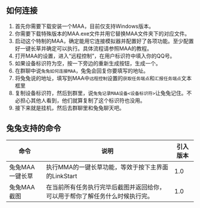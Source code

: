 ## 如何连接

1. 首先你需要下载安装一个MAA，目前仅支持Windows版本。
2. 你需要下载特殊版本的MAA.exe文件并用它替换MAA文件夹下的对应文件。
3. 启动这个特制的MAA，确定能用它连接模拟器并配置好了各项功能。至少配置好一键长草并确定可以执行。具体流程请参照MAA的教程。
4. 打开MAA的设置，进入“远程控制”，在用户标识符中填入你的QQ号。
5. 如果设备标识符为空，按一下旁边的重新生成按钮，生成一个。
6. 在群聊中说`兔兔如何连接MAA`，兔兔会回复你要填写的地址。
7. 将兔兔说的地址，填写到MAA中`远程控制`设置的`获取任务端点`和`汇报任务端点`文本框里
8. 复制设备标识符，然后到群里，说`兔兔记录MAA设备<设备标识符>`让兔兔记住。不必担心其他人看到，他们就算复制了这个标识符也没用。
9. 接下来就是挂机，然后去群聊里和兔兔聊天吧。

## 兔兔支持的命令

|  命令   | 说明  | 引入版本  |
|  ----  | ----  | ----  | 
| 兔兔MAA一键长草  | 执行MMA的一键长草功能，等效于按下主界面的LinkStart | 1.0 |
| 兔兔MAA截图 | 在当前所有任务执行完毕后截图并返回给你，可以用于帮你了解任务什么时候执行完。 | 1.0 |